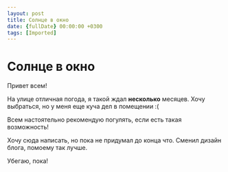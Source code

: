 ```yaml
---
layout: post
title: Солнце в окно
date: {fullDate} 00:00:00 +0300
tags: [Imported]
---
```

# Солнце в окно

Привет всем!

На улице отличная погода, я такой ждал **несколько** месяцев. Хочу выбраться, но у меня еще куча дел в помещении :(

Всем настоятельно рекомендую погулять, если есть такая возможность!

Хочу сюда написать, но пока не придумал до конца что. Сменил дизайн блога, помоему так лучше.

Убегаю, пока!